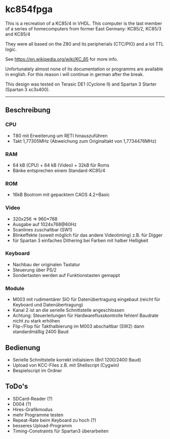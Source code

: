 # kc854fpga

This is a recreation of a KC85/4 in VHDL. This computer is the last member of a series of homecomputers
from former East Germany: KC85/2, KC85/3 and KC85/4

They were all based on the Z80 and its peripherials (CTC/PIO) and a lot TTL logic. 

See https://en.wikipedia.org/wiki/KC_85 for more info.

Unfortunately almost none of its documentation or programms are available in english. For this reason i 
will continue in german after the break.

This design was tested on Terasic DE1 (Cyclone II) and Spartan 3 Starter (Spartan 3 xc3s400).

---

## Beschreibung
### CPU
- T80 mit Erweiterung um RETI hinauszuführen
- Takt 1,77305MHz (Abweichung zum Originaltakt von 1,7734476MHz)

### RAM
- 64 kB (CPU) + 64 kB (Video) + 32kB für Roms
- Bänke entsprechen einem Standard-KC85/4

### ROM
- 16kB Bootrom mit gepacktem CAOS 4.2+Basic 

### Video
- 320x256 => 960*768
- Ausgabe auf 1024x768@60Hz
- Scanlines zuschaltbar (SW1)
- Blinkeffekte (soweit möglich für das andere Videotiming) z.B. für Digger
- für Spartan 3 einfaches Dithering bei Farben mit halber Helligkeit

### Keyboard
- Nachbau der originalen Tastatur
- Steuerung über PS/2
- Sondertasten werden auf Funktionstasten gemappt

### Module
- M003 mit rudimentärer SIO für Datenübertragung eingebaut (reicht für Keyboard und Datenübertragung)
- Kanal 2 ist an die serielle Schnittstelle angeschlossen
- Achtung: Steuerleitungen für Hardwareflusskontrolle fehlen! Baudrate nicht zu stark erhöhen
- Flip-/Flop für Takthalbierung im M003 abschaltbar (SW2) dann standardmäßig 2400 Baud

## Bedienung
- Serielle Schnittstelle korrekt initialsiern (8n1 1200/2400 Baud)
- Upload von KCC-Files z.B. mit Shellscript (Cygwin)
- Bespielscript im Ordner <tape>

## ToDo's
- SDCard-Reader (?)
- D004 (?)
- Hires-Grafikmodus
- mehr Programme testen
- Repeat-Rate beim Keyboard zu hoch (?)
- besseres Upload-Programm
- Timing-Constraints für Spartan3 überarbeiten

